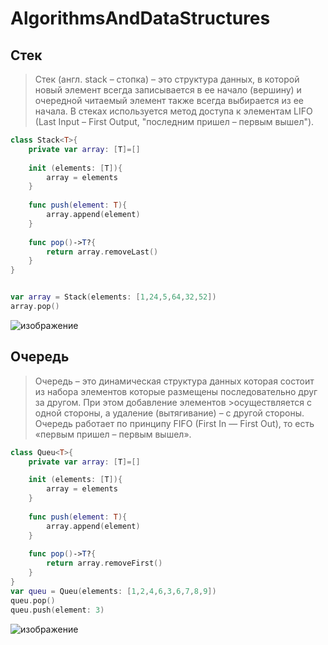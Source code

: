# AlgorithmsAndDataStructures

## Стек
> Стек (англ. stack – стопка) – это структура данных, в которой новый элемент всегда записывается в ее начало (вершину) и очередной читаемый элемент также всегда
> выбирается из ее начала. В стеках используется метод доступа к элементам LIFO (Last Input – First Output, "последним пришел – первым вышел").
```swift
class Stack<T>{
    private var array: [T]=[]
    
    init (elements: [T]){
        array = elements
    }
    
    func push(element: T){
        array.append(element)
    }
    
    func pop()->T?{
        return array.removeLast()
    }
}


var array = Stack(elements: [1,24,5,64,32,52])
array.pop()
```

![изображение](https://user-images.githubusercontent.com/45273279/148935620-9f3ed50f-b569-4cdb-a5ce-85d40eba4937.png)

## Очередь
>Очередь – это динамическая структура данных которая состоит из набора элементов которые размещены последовательно друг за другом. При этом добавление элементов >осуществляется с одной стороны, а удаление (вытягивание) – с другой стороны. Очередь работает по принципу FIFO (First In — First Out), то есть «первым пришел – первым вышел».

```swift
class Queu<T>{
    private var array: [T]=[]

    init (elements: [T]){
        array = elements
    }
    
    func push(element: T){
        array.append(element)
    }
    
    func pop()->T?{
        return array.removeFirst()
    }
}
var queu = Queu(elements: [1,2,4,6,3,6,7,8,9])
queu.pop()
queu.push(element: 3)
```
![изображение](https://user-images.githubusercontent.com/45273279/148936661-e6d574dc-683b-42b9-8d5f-6d65e922cc9d.png)


